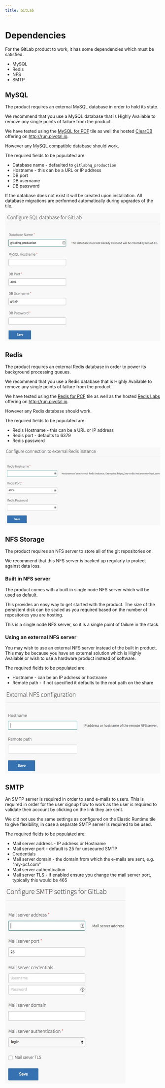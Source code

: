 ```yaml
---
title: GitLab
---
```


# Dependencies
For the GitLab product to work, it has some dependencies which must be satisfied.

* MySQL
* Redis
* NFS
* SMTP

## MySQL
The product requires an external MySQL database in order to hold its state.

We recommend that you use a MySQL database that is Highly Available to remove any single points of failure from the product.

We have tested using the [MySQL for PCF](https://network.pivotal.io/products/p-mysql) tile as well the hosted [ClearDB](https://console.run.pivotal.io/marketplace/cleardb) offering on http://run.pivotal.io.

However any MySQL compatible database should work.

The required fields to be populated are:
* Database name - defaulted to `gitlabhq_production`
* Hostname - this can be a URL or IP address
* DB port
* DB username
* DB password

If the database does not exist it will be created upon installation. All database migrations are performed automatically during upgrades of the tile.

![Image of OpsManager MySQL Configuration](mysql.jpeg)

## Redis
The product requires an external Redis database in order to power its background processing queues.

We recommend that you use a Redis database that is Highly Available to remove any single points of failure from the product.

We have tested using the [Redis for PCF](https://network.pivotal.io/products/p-redis) tile as well as the hosted [Redis Labs](https://console.run.pivotal.io/marketplace/rediscloud) offering on http://run.pivotal.io.

However any Redis database should work.

The required fields to be populated are:
* Redis Hostname - this can be a URL or IP address
* Redis port - defaults to 6379
* Redis password

![Image of OpsManager Redis Configuration](redis.jpeg)

## NFS Storage
The product requires an NFS server to store all of the git repositories on.

We recommend that this NFS server is backed up regularly to protect against data loss.

### Built in NFS server
The product comes with a built in single node NFS server which will be used as default.

This provides an easy way to get started with the product. The size of the persistent disk can be scaled as you required based on the number of repositories you are hosting.

This is a single node NFS server, so it is a single point of failure in the stack.

### Using an external NFS server
You may wish to use an external NFS server instead of the built in product.
This may be because you have an external solution which is Highly Available or wish to use a hardware product instead of software.

The required fields to be populated are:
* Hostname - can be an IP address or hostname
* Remote path - if not specified it defaults to the root path on the share

![Image of OpsManager NFS Configuration](nfs.jpeg)

## SMTP
An SMTP server is required in order to send e-mails to users. This is required in order for the user signup flow to work as the user is required to validate their account by clicking on the link they are sent.

We did not use the same settings as configured on the Elastic Runtime tile to give flexibility, in case a separate SMTP server is required to be used.

The required fields to be populated are:
* Mail server address - IP address or Hostname
* Mail server port - default is 25 for unsecured SMTP
* Credentials
* Mail server domain - the domain from which the e-mails are sent, e.g. "my-pcf.com"
* Mail server authentication
* Mail server TLS - if enabled ensure you change the mail server port, typically this would be 465

![Image of OpsManager SMTP Configuration](smtp.jpeg)
